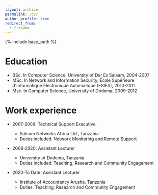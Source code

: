```yaml
---
layout: archive
permalink: /cv/
author_profile: true
redirect_from:
  - /resume
---
```


{% include base_path %}

Education
======
* BSc. In Computer Science, University of Dar Es Salaam, 2004-2007
* MSc. In Network and Information Security, École Supérieure d'Informatique Électronique Automatique (ESIEA), 2010-2011
* Msc. In Computer Science, University of Dodoma, 2009-2012

Work experience
======
* 2007-2009: Technical Support Executive
  * Satcom Networks Africa Ltd., Tanzania
  * Duties included: Network Monitoring and Remote Support

* 2009-2020: Assistant Lecturer
  * University of Dodoma, Tanzania
  * Duties included: Teaching, Research and Community Engagement

* 2020-To Date: Assistant Lecturer
  * Institute of Accountancy Arusha, Tanzania
  * Duties: Teaching, Research and Community Engagement

